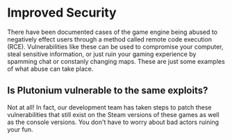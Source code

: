 # Improved Security

There have been documented cases of the game engine being abused to negatively effect users through a method called remote code execution (RCE). Vulnerabilities like these can be used to compromise your computer, steal sensitive information, or just ruin your gaming experience by spamming chat or constanly changing maps. These are just some examples of what abuse can take place.

## Is Plutonium vulnerable to the same exploits?
Not at all! In fact, our development team has taken steps to patch these vulnerabilities that still exist on the Steam versions of these games as well as the console versions. You don't have to worry about bad actors ruining your fun.